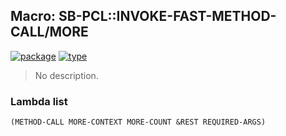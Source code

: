 ## Macro: SB-PCL::INVOKE-FAST-METHOD-CALL/MORE
[![package](https://img.shields.io/badge/Package-SB--PCL-5f9ea0.svg?style=social&colorA=999999)](../) [![type](https://img.shields.io/badge/Type-Macro-5f9ea0.svg?style=social&colorA=999999)](../#macro) 

> No description.

### Lambda list
```
(METHOD-CALL MORE-CONTEXT MORE-COUNT &REST REQUIRED-ARGS)
```
